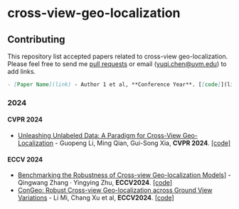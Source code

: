 # cross-view-geo-localization
## Contributing
This repository list accepted papers related to cross-view geo-localization. Please feel free to send me [pull requests](https://github.com/yuqichen888/cross-view-geo-localization/pulls) or email (yuqi.chen@uvm.edu) to add links.
```markdown
- [Paper Name](link) - Author 1 et al, **Conference Year**. [[code]](link)
```

### 2024
#### CVPR 2024

- [Unleashing Unlabeled Data: A Paradigm for Cross-View Geo-Localization](https://arxiv.org/abs/2403.14198) - Guopeng Li, Ming Qian, Gui-Song Xia, **CVPR 2024**. [[code]](https://github.com/liguopeng0923/UCVGL)

#### ECCV 2024
- [Benchmarking the Robustness of Cross-view Geo-localization Models](https://eccv.ecva.net/virtual/2024/poster/2096)] - Qingwang Zhang · Yingying Zhu, **ECCV2024**. [[code]](https://github.com/zqwlearning/CrossViewRobustness-Code)
- [ConGeo: Robust Cross-view Geo-localization across Ground View Variations](https://www.ecva.net/papers/eccv_2024/papers_ECCV/papers/02187.pdf) - Li Mi, Chang Xu et al, **ECCV2024**. [[code]](https://github.com/eceo-epfl/ConGeo)


